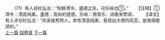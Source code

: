 　　（71）有人目杜弘治：“标鲜清令，盛德之风，可乐咏也①。”
　　【注释】①清令：清高纯美。盛德：高尚的道德。乐咏：用音乐、诗歌来赞颂。
　　【译文】有人评论杜弘治：“风采俊秀照人，本性清高纯美，表现出大德的风范，是值得歌颂的。”
<br>[上一篇](08_070) [回卷首](08_000) [下一篇](08_072)
